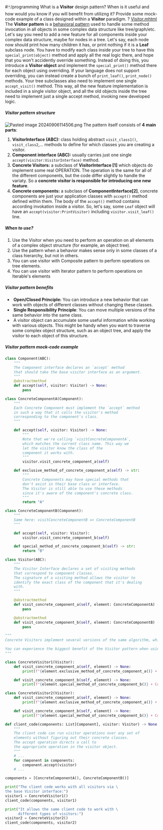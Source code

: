 #🃏/programming
What is a **Visitor** design pattern? When is it useful and how would you know if you will benefit from utilizng it? Provide some mock-code example of a class designed within a **Visitor** paradigm.
?
[Visitor.mhtml](Visitor.mhtml)
The **Visitor pattern** is a [behavioral pattern](Behavioral%20patterns.md) used to handle some method invocation in all objects in some complex data structure like tree/graph/etc.
Let's say you need to add a new feature for all components inside your complex data structure, maybe for nodes in a tree. Let's say, each node now should print how many children it has, or print nothing if it is a **Leaf** subclass node. You have to modify each class inside your tree to have this `special_print(object)` method and apply all the real logic there, and hope that you won't accidently override something. Instead of doing this, you introduсe a **Visitor object** and implement the `special_print()` method there for each object using overriding. If your language does not support overriding, you can instead create a bunch of `print_leaf()`, `print_node()` methods. Your tree subclasses also need to implement one single `accept_visit()` method. This way, all the new feature implementation is included in a single visitor object, and all the old objects inside the tree need to implement just a single accept method, invoking new developed logic.
##### Visitor pattern structure
![Pasted image 20240906114506.png](Pasted%20image%2020240906114506.png)
The pattern itself consists of **4 main parts**:
1. **VisitorInterface (ABC):** class holding abstract `visit_class1()`, `visit_class2`,... methods to define for which classes you are creating a visitor.
2. **Component interface (ABC):**  usually carries just one single `accept(visitor:VisitorInterface)` method.
3. **Concrete Visitors:** a subclass of **VisitorInterface \[1]** which objects do implement some real OPERATION. The operation is the same for all of the different components, but the code differ slightly to handle the variaty. So a **concrete visitor is responsible for introducing one new feature**.
4. **Concrete components:** a subclass of **ComponentInterface\[2]**, concrete components are just your application classes with `accept()` method defined within them. The body of the `accept()` method contains according invokation inside a visitor. So, let's say, some `Leaf` object will have an `accept(visitor:PrintVisitor)` including `visitor.visit_leaf()` line.
##### When to use?
1. Use the Visitor when you need to perform an operation on all elements of a complex object structure (for example, an object tree).
2. Use the pattern when a behavior makes sense only in some classes of a class hierarchy, but not in others.
3. You can use visitor with Composite pattern to perform operations on tree elements.
4. You can use visitor with Iterator pattern to perform operations on Iterable's elements
##### Visitor pattern benefits
-  **Open/Closed Principle:** You can introduce a new behavior that can work with objects of different classes without changing these classes.
-  **Single Responsibility Principle**: You can move multiple versions of the same behavior into the same class.
-  A visitor object can accumulate some useful information while working with various objects. This might be handy when you want to traverse some complex object structure, such as an object tree, and apply the visitor to each object of this structure.
##### Visitor pattern mock-code example
```python
class Component(ABC):
    """
    The Component interface declares an `accept` method 
    that should take the base visitor interface as an argument.
    """
    @abstractmethod
    def accept(self, visitor: Visitor) -> None:
        pass

class ConcreteComponentA(Component):
    """
    Each Concrete Component must implement the `accept` method 
    in such a way that it calls the visitor's method 
    corresponding to the component's class.
    """

    def accept(self, visitor: Visitor) -> None:
        """
        Note that we're calling `visitConcreteComponentA`, 
        which matches the current class name. This way we 
        let the visitor know the class of the
        component it works with.
        """
        visitor.visit_concrete_component_a(self)

    def exclusive_method_of_concrete_component_a(self) -> str:
        """
        Concrete Components may have special methods that 
        don't exist in their base class or interface. 
        The Visitor is still able to use these methods
        since it's aware of the component's concrete class.
        """
        return "A"

class ConcreteComponentB(Component):
    """
    Same here: visitConcreteComponentB => ConcreteComponentB
    """

    def accept(self, visitor: Visitor):
        visitor.visit_concrete_component_b(self)

    def special_method_of_concrete_component_b(self) -> str:
        return "B"

class Visitor(ABC):
    """
    The Visitor Interface declares a set of visiting methods 
    that correspond to component classes. 
    The signature of a visiting method allows the visitor to
    identify the exact class of the component that it's dealing 
    with.
    """

    @abstractmethod
    def visit_concrete_component_a(self, element: ConcreteComponentA) -> None:
        pass

    @abstractmethod
    def visit_concrete_component_b(self, element: ConcreteComponentB) -> None:
        pass

"""
Concrete Visitors implement several versions of the same algorithm, which canwork with all concrete component classes.

You can experience the biggest benefit of the Visitor pattern when using it witha complex object structure, such as a Composite tree. In this case, it might be helpful to store some intermediate state of the algorithm while executing visitor's methods over various objects of the structure.
"""

class ConcreteVisitor1(Visitor):
    def visit_concrete_component_a(self, element) -> None:
        print(f"{element.exclusive_method_of_concrete_component_a()} + ConcreteVisitor1")

    def visit_concrete_component_b(self, element) -> None:
        print(f"{element.special_method_of_concrete_component_b()} + ConcreteVisitor1")

class ConcreteVisitor2(Visitor):
    def visit_concrete_component_a(self, element) -> None:
        print(f"{element.exclusive_method_of_concrete_component_a()} + ConcreteVisitor2")

    def visit_concrete_component_b(self, element) -> None:
        print(f"{element.special_method_of_concrete_component_b()} + ConcreteVisitor2")

def client_code(components: List[Component], visitor: Visitor) -> None:
    """
    The client code can run visitor operations over any set of 
    elements without figuring out their concrete classes. 
    The accept operation directs a call to
    the appropriate operation in the visitor object.
    """
    # ...
    for component in components:
        component.accept(visitor)
    # ...

components = [ConcreteComponentA(), ConcreteComponentB()]

print("The client code works with all visitors via \
the base Visitor interface:")
visitor1 = ConcreteVisitor1()
client_code(components, visitor1)

print("It allows the same client code to work with \
	  different types of visitors:")
visitor2 = ConcreteVisitor2()
client_code(components, visitor2)
```
<!--SR:!2025-02-09,116,290-->